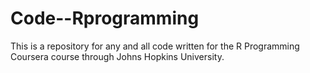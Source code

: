 # Code--Rprogramming
This is a repository for any and all code written for the R Programming Coursera course through Johns Hopkins University.
